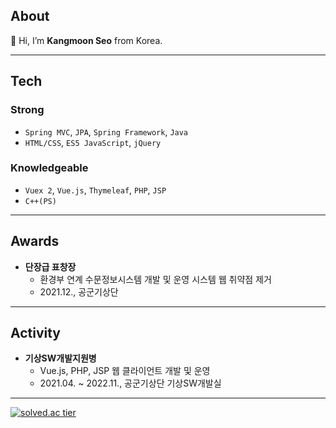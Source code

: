 ## About
👋 Hi, I’m **Kangmoon Seo** from Korea. 

---
## Tech
### Strong
- `Spring MVC`, `JPA`, `Spring Framework`, `Java`
- `HTML/CSS`, `ES5 JavaScript`, `jQuery`
  
### Knowledgeable
- `Vuex 2`, `Vue.js`, `Thymeleaf`, `PHP`, `JSP`
- `C++(PS)`

---
## Awards
- **단장급 표창장**
  - 환경부 연계 수문정보시스템 개발 및 운영 시스템 웹 취약점 제거
  - 2021.12., 공군기상단

---
## Activity
- **기상SW개발지원병**
  - Vue.js, PHP, JSP 웹 클라이언트 개발 및 운영
  - 2021.04. ~ 2022.11., 공군기상단 기상SW개발실
  
--- 
[![solved.ac tier](http://mazassumnida.wtf/api/mini/generate_badge?boj=70002467)](https://solved.ac/70002467)

